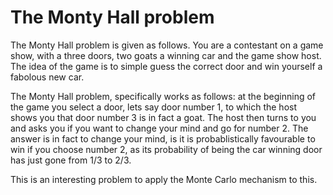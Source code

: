 # The Monty Hall problem

The Monty Hall problem is given as follows. You are a contestant on a game show, with a three doors, two goats a winning car
and the game show host. The idea of the game is to simple guess the correct door and win yourself a fabolous new car. 

The Monty Hall problem, specifically works as follows: at the beginning of the game you select a door, lets say door number 1,
to which the host shows you that door number 3 is in fact a goat. The host then turns to you and asks you if you want to change
your mind and go for number 2. The answer is in fact to change your mind, is it is probablistically favourable to win if you
choose number 2, as its probability of being the car winning door has just gone from 1/3 to 2/3. 

This is an interesting problem to apply the Monte Carlo mechanism to this.

